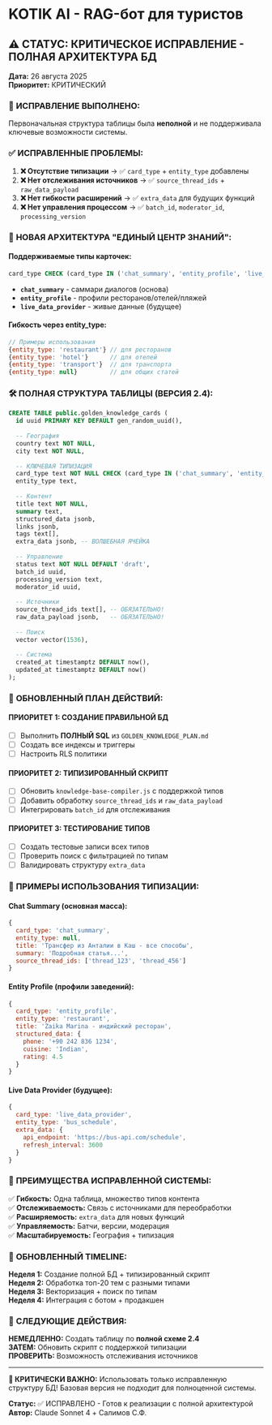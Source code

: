 # KOTIK AI - RAG-бот для туристов

## ⚠️ СТАТУС: КРИТИЧЕСКОЕ ИСПРАВЛЕНИЕ - ПОЛНАЯ АРХИТЕКТУРА БД

**Дата:** 26 августа 2025  
**Приоритет:** КРИТИЧЕСКИЙ

### 🔧 **ИСПРАВЛЕНИЕ ВЫПОЛНЕНО:**
Первоначальная структура таблицы была **неполной** и не поддерживала ключевые возможности системы.

### ✅ **ИСПРАВЛЕННЫЕ ПРОБЛЕМЫ:**
1. **❌ Отсутствие типизации** → ✅ `card_type` + `entity_type` добавлены
2. **❌ Нет отслеживания источников** → ✅ `source_thread_ids` + `raw_data_payload`
3. **❌ Нет гибкости расширений** → ✅ `extra_data` для будущих функций
4. **❌ Нет управления процессом** → ✅ `batch_id`, `moderator_id`, `processing_version`

### 🎯 **НОВАЯ АРХИТЕКТУРА "ЕДИНЫЙ ЦЕНТР ЗНАНИЙ":**

#### **Поддерживаемые типы карточек:**
```sql
card_type CHECK (card_type IN ('chat_summary', 'entity_profile', 'live_data_provider'))
```

- **`chat_summary`** - саммари диалогов (основа)
- **`entity_profile`** - профили ресторанов/отелей/пляжей  
- **`live_data_provider`** - живые данные (будущее)

#### **Гибкость через entity_type:**
```javascript
// Примеры использования
{entity_type: 'restaurant'} // для ресторанов
{entity_type: 'hotel'}      // для отелей  
{entity_type: 'transport'}  // для транспорта
{entity_type: null}         // для общих статей
```

### 🛠️ **ПОЛНАЯ СТРУКТУРА ТАБЛИЦЫ (ВЕРСИЯ 2.4):**

```sql
CREATE TABLE public.golden_knowledge_cards (
  id uuid PRIMARY KEY DEFAULT gen_random_uuid(),
  
  -- География
  country text NOT NULL,
  city text NOT NULL,
  
  -- КЛЮЧЕВАЯ ТИПИЗАЦИЯ
  card_type text NOT NULL CHECK (card_type IN ('chat_summary', 'entity_profile', 'live_data_provider')),
  entity_type text,
  
  -- Контент
  title text NOT NULL,
  summary text,
  structured_data jsonb,
  links jsonb,
  tags text[],
  extra_data jsonb, -- ВОЛШЕБНАЯ ЯЧЕЙКА
  
  -- Управление
  status text NOT NULL DEFAULT 'draft',
  batch_id uuid,
  processing_version text,
  moderator_id uuid,
  
  -- Источники
  source_thread_ids text[], -- ОБЯЗАТЕЛЬНО!
  raw_data_payload jsonb,   -- ОБЯЗАТЕЛЬНО!
  
  -- Поиск
  vector vector(1536),
  
  -- Система
  created_at timestamptz DEFAULT now(),
  updated_at timestamptz DEFAULT now()
);
```

### 🚀 **ОБНОВЛЕННЫЙ ПЛАН ДЕЙСТВИЙ:**

#### **ПРИОРИТЕТ 1: СОЗДАНИЕ ПРАВИЛЬНОЙ БД**
- [ ] Выполнить **ПОЛНЫЙ SQL** из `GOLDEN_KNOWLEDGE_PLAN.md`
- [ ] Создать все индексы и триггеры
- [ ] Настроить RLS политики

#### **ПРИОРИТЕТ 2: ТИПИЗИРОВАННЫЙ СКРИПТ**
- [ ] Обновить `knowledge-base-compiler.js` с поддержкой типов
- [ ] Добавить обработку `source_thread_ids` и `raw_data_payload`
- [ ] Интегрировать `batch_id` для отслеживания

#### **ПРИОРИТЕТ 3: ТЕСТИРОВАНИЕ ТИПОВ**
- [ ] Создать тестовые записи всех типов
- [ ] Проверить поиск с фильтрацией по типам
- [ ] Валидировать структуру `extra_data`

### 🎯 **ПРИМЕРЫ ИСПОЛЬЗОВАНИЯ ТИПИЗАЦИИ:**

#### **Chat Summary (основная масса):**
```javascript
{
  card_type: 'chat_summary',
  entity_type: null,
  title: 'Трансфер из Анталии в Каш - все способы',
  summary: 'Подробная статья...',
  source_thread_ids: ['thread_123', 'thread_456']
}
```

#### **Entity Profile (профили заведений):**
```javascript
{
  card_type: 'entity_profile', 
  entity_type: 'restaurant',
  title: 'Zaika Marina - индийский ресторан',
  structured_data: {
    phone: '+90 242 836 1234',
    cuisine: 'Indian',
    rating: 4.5
  }
}
```

#### **Live Data Provider (будущее):**
```javascript
{
  card_type: 'live_data_provider',
  entity_type: 'bus_schedule',
  extra_data: {
    api_endpoint: 'https://bus-api.com/schedule',
    refresh_interval: 3600
  }
}
```

### 🔮 **ПРЕИМУЩЕСТВА ИСПРАВЛЕННОЙ СИСТЕМЫ:**

✅ **Гибкость:** Одна таблица, множество типов контента  
✅ **Отслеживаемость:** Связь с источниками для переобработки  
✅ **Расширяемость:** `extra_data` для новых функций  
✅ **Управляемость:** Батчи, версии, модерация  
✅ **Масштабируемость:** География + типизация  

### 📅 **ОБНОВЛЕННЫЙ TIMELINE:**

**Неделя 1:** Создание полной БД + типизированный скрипт  
**Неделя 2:** Обработка топ-20 тем с разными типами  
**Неделя 3:** Векторизация + поиск по типам  
**Неделя 4:** Интеграция с ботом + продакшен  

### 🎯 **СЛЕДУЮЩИЕ ДЕЙСТВИЯ:**

**НЕМЕДЛЕННО:** Создать таблицу по **полной схеме 2.4**  
**ЗАТЕМ:** Обновить скрипт с поддержкой типизации  
**ПРОВЕРИТЬ:** Возможность отслеживания источников  

---

**🚨 КРИТИЧЕСКИ ВАЖНО:** Использовать только исправленную структуру БД! Базовая версия не подходит для полноценной системы.

**Статус:** ✅ ИСПРАВЛЕНО - Готов к реализации с полной архитектурой  
**Автор:** Claude Sonnet 4 + Салимов С.Ф.